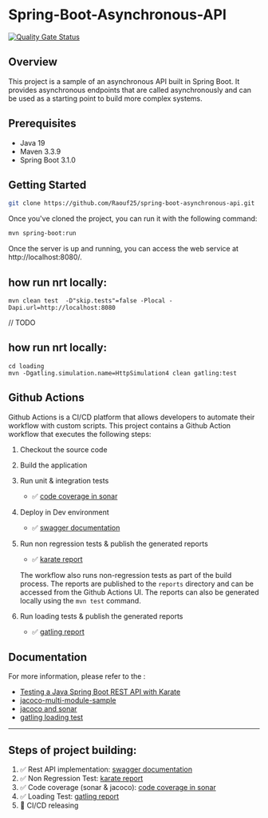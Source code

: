 # Spring-Boot-Asynchronous-API
[![Quality Gate Status](https://sonarcloud.io/api/project_badges/measure?project=Raouf25_spring-boot-asynchronous-api&metric=alert_status)](https://sonarcloud.io/summary/new_code?id=Raouf25_spring-boot-asynchronous-api)


## Overview
This project is a sample of an asynchronous API built in Spring Boot. It provides asynchronous endpoints that are called asynchronously and can be used as a starting point to build more complex systems.

## Prerequisites
* Java 19
* Maven 3.3.9
* Spring Boot 3.1.0

## Getting Started
```bash
git clone https://github.com/Raouf25/spring-boot-asynchronous-api.git
```
Once you've cloned the project, you can run it with the following command:

```bash
mvn spring-boot:run
```
Once the server is up and running, you can access the web service at http://localhost:8080/.

## how run nrt locally:
```shell
mvn clean test  -D"skip.tests"=false -Plocal -Dapi.url=http://localhost:8080 
```

// TODO
## how run nrt locally:
```shell
cd loading
mvn -Dgatling.simulation.name=HttpSimulation4 clean gatling:test
```

## Github Actions
Github Actions is a CI/CD platform that allows developers to automate their workflow with custom scripts. This project contains a Github Action workflow that executes the following steps:

1. Checkout the source code
2. Build the application
3. Run unit & integration tests
   - ✅ [code coverage in sonar](https://sonarcloud.io/summary/new_code?id=Raouf25_spring-boot-asynchronous-api)
4. Deploy in Dev environment
   - ✅ [swagger documentation](https://spring-boot-asynchronous-api.fly.dev/swagger-ui/index.html)
5. Run non regression tests & publish the generated reports
   - ✅ [karate report]( https://raouf25.github.io/spring-boot-asynchronous-api/karate-summary.html )
   
   The workflow also runs non-regression tests as part of the build process. The reports are published to the `reports` directory and can be accessed from the Github Actions UI. The reports can also be generated locally using the `mvn test` command.
6. Run loading tests & publish the generated reports
   - ✅ [gatling report](https://raouf25.github.io/spring-boot-asynchronous-api/gatling-summary.html )

## Documentation
For more information, please refer to the :
- [Testing a Java Spring Boot REST API with Karate](https://semaphoreci.com/community/tutorials/testing-a-java-spring-boot-rest-api-with-karate)
- [jacoco-multi-module-sample](https://medium.com/javarevisited/merging-integration-unit-and-functional-test-reports-with-jacoco-de5cde9b56e1)
- [jacoco and sonar](https://www.baeldung.com/sonarqube-jacoco-code-coverage)
- [gatling loading test](https://github.com/krizsan/gatling-examples)

---------------
## Steps of project building:
1. ✅ Rest API implementation: [swagger documentation](https://spring-boot-asynchronous-api.fly.dev/swagger-ui/index.html)
2. ✅ Non Regression Test: [karate report]( https://raouf25.github.io/spring-boot-asynchronous-api/karate-summary.html )
3. ✅ Code coverage (sonar & jacoco): [code coverage in sonar](https://sonarcloud.io/summary/new_code?id=Raouf25_spring-boot-asynchronous-api)
4. ✅ Loading Test: [gatling report](https://raouf25.github.io/spring-boot-asynchronous-api/gatling-summary.html )
5. 🚧 CI/CD releasing 
